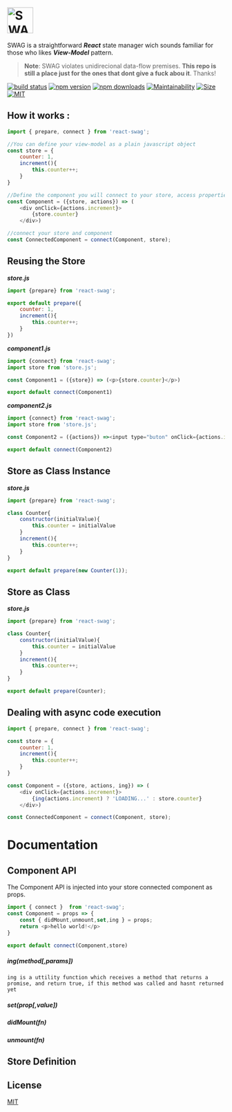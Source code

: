 
# <img src='https://i.imgur.com/Z74bS7R.png' height='60' alt='SWAG Logo' aria-label='redux.js.org' />

SWAG is a straightforward ***React*** state manager wich sounds familiar for those who likes ***View-Model*** pattern.

> **Note**: SWAG violates unidirecional data-flow premises.
**This repo is still a place just for the ones that dont give a fuck abou it**. Thanks!

[![build status](https://img.shields.io/travis/guisouza/react-swag/master.svg?color=%23ee1958&logoColor=%23ee1958)](https://travis-ci.org/reduxjs/redux)
[![npm version](https://img.shields.io/npm/v/react-swag.svg?color=%23ee1958&logoColor=%23ee1958)](https://www.npmjs.com/package/react-swag)
[![npm downloads](https://img.shields.io/npm/dm/react-swag.svg?color=%23ee1958&logoColor=%23ee1958)](https://www.npmjs.com/package/react-swag)
[![Maintainability](https://img.shields.io/codeclimate/maintainability/guisouza/react-swag?color=%23ee1958&logoColor=%23ee1958)](https://codeclimate.com/github/guisouza/react-swag)
[![Size](https://img.shields.io/bundlephobia/minzip/react-swag?color=%23ee1958&label=gzip%20size)]()
[![MIT](https://img.shields.io/github/license/guisouza/react-swag?color=ee1958)]()


## How it works : 
```javascript
import { prepare, connect } from 'react-swag';

//You can define your view-model as a plain javascript object
const store = {
    counter: 1,
    increment(){
        this.counter++;
    }
}

//Define the component you will connect to your store, access properties from store and methods from actions
const Component = ({store, actions}) => (
    <div onClick={actions.increment}>
        {store.counter}
    </div>)

//connect your store and component
const ConnectedComponent = connect(Component, store);
```

## Reusing the Store

***store.js***
```javascript
import {prepare} from 'react-swag';

export default prepare({
    counter: 1,
    increment(){
        this.counter++;
    }
})
```

***component1.js***
```javascript
import {connect} from 'react-swag';
import store from 'store.js';

const Component1 = ({store}) => (<p>{store.counter}</p>)

export default connect(Component1)
```

***component2.js***
```javascript
import {connect} from 'react-swag';
import store from 'store.js';

const Component2 = ({actions}) =><input type="buton" onClick={actions.increment} />

export default connect(Component2)
```

## Store as Class Instance

***store.js***
```javascript
import {prepare} from 'react-swag';

class Counter{
    constructor(initialValue){
        this.counter = initialValue
    }
    increment(){
        this.counter++;
    }
}

export default prepare(new Counter(1));
```

## Store as Class

***store.js***
```javascript
import {prepare} from 'react-swag';

class Counter{
    constructor(initialValue){
        this.counter = initialValue
    }
    increment(){
        this.counter++;
    }
}

export default prepare(Counter);
```

## Dealing with async code execution

```javascript
import { prepare, connect } from 'react-swag';

const store = {
    counter: 1,
    increment(){
        this.counter++;
    }
}

const Component = ({store, actions, ing}) => (
    <div onClick={actions.increment}>
        {ing(actions.increment) ? 'LOADING...' : store.counter}
    </div>)

const ConnectedComponent = connect(Component, store);
```

# Documentation

## Component API

The Component API is injected into your store connected component as props.

```javascript
import { connect }  from 'react-swag';
const Component = props => {
    const { didMount,unmount,set,ing } = props;
    return <p>hello world!</p>
}

export default connect(Component,store)

```

##### ing(method[,params])
    ing is a uttility function which receives a method that returns a promise, and return true, if this method was called and hasnt returned yet



##### set(prop[,value])

##### didMount(fn)

##### unmount(fn)

## Store Definition


## License

[MIT](LICENSE.md)